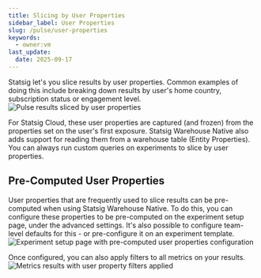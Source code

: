 ```yaml
---
title: Slicing by User Properties
sidebar_label: User Properties
slug: /pulse/user-properties
keywords:
  - owner:vm
last_update:
  date: 2025-09-17
---
```


Statsig let's you slice results by user properties. Common examples of doing this include breaking down results by user's home country, subscription status or engagement level. 
![Pulse results sliced by user properties](https://github.com/user-attachments/assets/60ad9a4f-8e85-42a6-8c36-147fc6c85873)

For Statsig Cloud, these user properties are captured (and frozen) from the properties set on the user's first exposure. Statsig Warehouse Native also adds support for reading them from a warehouse table (Entity Properties). You can always run custom queries on experiments to slice by user properties. 

## Pre-Computed User Properties
User properties that are frequently used to slice results can be pre-computed when using Statsig Warehouse Native. To do this, you can configure these properties to be pre-computed on the experiment setup page, under the advanced settings. It's also possible to configure team-level defaults for this - or pre-configure it on an experiment template.
![Experiment setup page with pre-computed user properties configuration](https://github.com/user-attachments/assets/196bd217-dd29-4b63-9f1b-d08639e0d36d)

Once configured, you can also apply filters to all metrics on your results.
![Metrics results with user property filters applied](https://github.com/user-attachments/assets/8b5c6dcc-feac-46c9-a6fa-331daafc4864)
